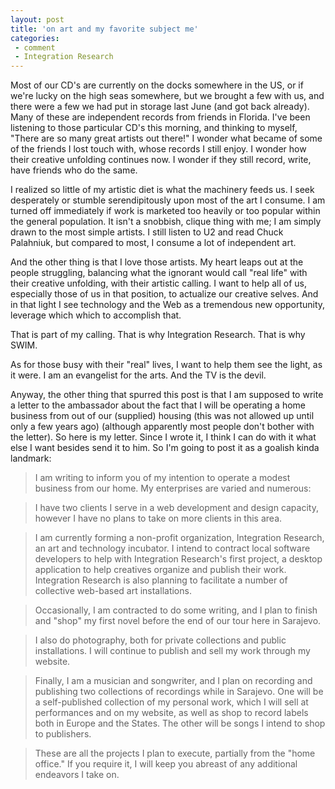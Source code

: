 ```yaml
---
layout: post
title: 'on art and my favorite subject me'
categories:
 - comment
 - Integration Research
---
```


Most of our CD's are currently on the docks somewhere in the US, or if we're lucky on the high seas somewhere, but we brought a few with us, and there were a few we had put in storage last June (and got back already). Many of these are independent records from friends in Florida. I've been listening to those particular CD's this morning, and thinking to myself, "There are so many great artists out there!" I wonder what became of some of the friends I lost touch with, whose records I still enjoy. I wonder how their creative unfolding continues now. I wonder if they still record, write, have friends who do the same.

I realized so little of my artistic diet is what the machinery feeds us. I seek desperately or stumble serendipitously upon most of the art I consume. I am turned off immediately if work is marketed too heavily or too popular within the general population. It isn't a snobbish, clique thing with me; I am simply drawn to the most simple artists. I still listen to U2 and read Chuck Palahniuk, but compared to most, I consume a lot of independent art.

And the other thing is that I love those artists. My heart leaps out at the people struggling, balancing what the ignorant would call "real life" with their creative unfolding, with their artistic calling. I want to help all of us, especially those of us in that position, to actualize our creative selves. And in that light I see technology and the Web as a tremendous new opportunity, leverage which which to accomplish that.

That is part of my calling. That is why Integration Research. That is why SWIM.

As for those busy with their "real" lives, I want to help them see the light, as it were. I am an evangelist for the arts. And the TV is the devil.

Anyway, the other thing that spurred this post is that I am supposed to write a letter to the ambassador about the fact that I will be operating a home business from out of our (supplied) housing (this was not allowed up until only a few years ago) (although apparently most people don't bother with the letter). So here is my letter. Since I wrote it, I think I can do with it what else I want besides send it to him. So I'm going to post it as a goalish kinda landmark:

> I am writing to inform you of my intention to operate a modest business from our home. My enterprises are varied and numerous:

> I have two clients I serve in a web development and design capacity, however I have no plans to take on more clients in this area.

> I am currently forming a non-profit organization, Integration Research, an art and technology incubator. I intend to contract local software developers to help with Integration Research's first project, a desktop application to help creatives organize and publish their work. Integration Research is also planning to facilitate a number of collective web-based art installations.

> Occasionally, I am contracted to do some writing, and I plan to finish and "shop" my first novel before the end of our tour here in Sarajevo.

> I also do photography, both for private collections and public installations. I will continue to publish and sell my work through my website.

> Finally, I am a musician and songwriter, and I plan on recording and publishing two collections of recordings while in Sarajevo. One will be a self-published collection of my personal work, which I will sell at performances and on my website, as well as shop to record labels both in Europe and the States. The other will be songs I intend to shop to publishers.
 
 > These are all the projects I plan to execute, partially from the "home office." If you require it, I will keep you abreast of any additional endeavors I take on.
